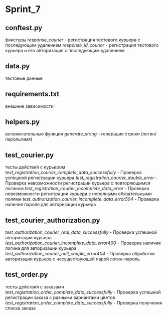 # Sprint_7

## conftest.py 
фикстуры
_response_courier_ - регистрация тестового курьера с последующим удалением
_response_id_courier_ - регистрация тестового курьера и его авторизация с последующим удалением

## data.py
тестовые данные

## requirements.txt
внешние зависимости

## helpers.py
вспомогательные функции
_generate_string_ - генерация строки (логин/пароль/имя)


## test_courier.py
 тесты действий с курьером
_test_registration_courier_complete_data_successfully_ - Проверка успешной регистрации курьера
_test_registration_courier_double_error_ - Проверка невозможности регистрации курьера с повторяющимся логином
_test_registration_courier_incomplete_data_error_ - Проверка невозможности регистрации курьера с неполными обязательными полями
_test_authorization_courier_incomplete_data_error504_ - Проверка наличия пароля для авторизации курьера

## test_courier_authorization.py
_test_authorization_courier_real_data_successfully_ - Проверка успешной авторизации курьера
_test_authorization_courier_incomplete_data_error400_ - Проверка наличия логина для авторизации курьера
_test_authorization_courier_null_couple_error404_ - Проверка обработки авторизации курьера с несуществующей парой логин-пароль


## test_order.py
тесты действий с заказами
_test_registration_order_complete_data_successfully_ - Проверка успешной регистрации заказа с разными вариантами цветов
_test_registration_order_complete_data_successfully_ - Проверка получения списка заказа

